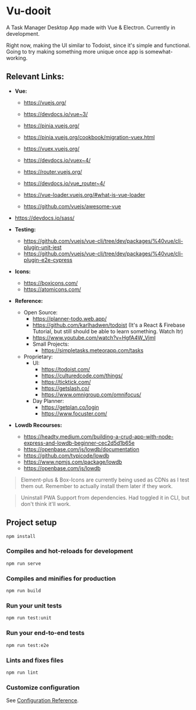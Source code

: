 # Vu-dooit
A Task Manager Desktop App made with Vue & Electron. Currently in development.

Right now, making the UI similar to Todoist, since it's simple and functional. Going to try making something more unique once app is somewhat-working.

## Relevant Links:
+ **Vue:**
  + https://vuejs.org/
  + https://devdocs.io/vue~3/

  + https://pinia.vuejs.org/
  + https://pinia.vuejs.org/cookbook/migration-vuex.html
  + https://vuex.vuejs.org/
  + https://devdocs.io/vuex~4/

  + https://router.vuejs.org/
  + https://devdocs.io/vue_router~4/

  + https://vue-loader.vuejs.org/#what-is-vue-loader
  + https://github.com/vuejs/awesome-vue

+ https://devdocs.io/sass/

+ **Testing:**
  + https://github.com/vuejs/vue-cli/tree/dev/packages/%40vue/cli-plugin-unit-jest
  + https://github.com/vuejs/vue-cli/tree/dev/packages/%40vue/cli-plugin-e2e-cypress

+ **Icons:**
  + https://boxicons.com/
  + https://atomicons.com/

+ **Reference:**
  + Open Source:
    + https://planner-todo.web.app/
    + https://github.com/karlhadwen/todoist (It's a React & Firebase Tutorial, but still should be able to learn something. Watch ltr)
    + https://www.youtube.com/watch?v=HgfA4W_VjmI
    + Small Projects:
      + https://simpletasks.meteorapp.com/tasks
  + Proprietary:
    + UI:
      + https://todoist.com/
      + https://culturedcode.com/things/
      + https://ticktick.com/
      + https://getslash.co/
      + https://www.omnigroup.com/omnifocus/
    + Day Planner:
      + https://getplan.co/login
      + https://www.focuster.com/

+ **Lowdb Recourses:**
  + https://headty.medium.com/building-a-crud-app-with-node-express-and-lowdb-beginner-cec2d5d1b65e
  + https://openbase.com/js/lowdb/documentation
  + https://github.com/typicode/lowdb
  + https://www.npmjs.com/package/lowdb
  + https://openbase.com/js/lowdb
> Element-plus & Box-Icons are currently being used as CDNs as I test them out. Remember to actually install them later if they work.

> Uninstall PWA Support from dependencies. Had toggled it in CLI, but don't think it'll work.

## Project setup
```
npm install
```

### Compiles and hot-reloads for development
```
npm run serve
```

### Compiles and minifies for production
```
npm run build
```

### Run your unit tests
```
npm run test:unit
```

### Run your end-to-end tests
```
npm run test:e2e
```

### Lints and fixes files
```
npm run lint
```

### Customize configuration
See [Configuration Reference](https://cli.vuejs.org/config/).
